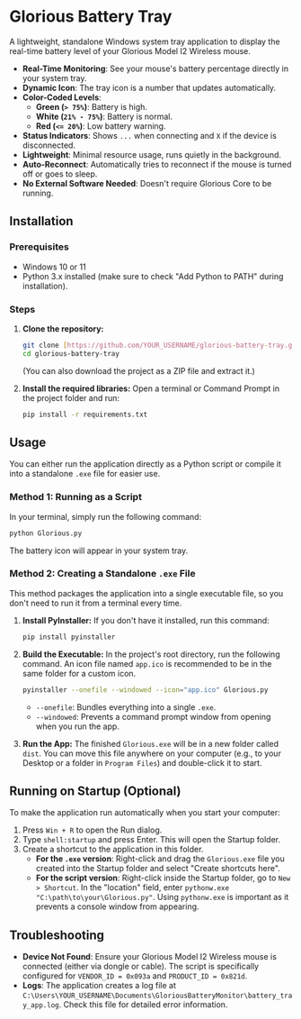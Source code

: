# Glorious Battery Tray

A lightweight, standalone Windows system tray application to display the real-time battery level of your Glorious Model I2 Wireless mouse.


-   **Real-Time Monitoring**: See your mouse's battery percentage directly in your system tray.
-   **Dynamic Icon**: The tray icon is a number that updates automatically.
-   **Color-Coded Levels**:
    -   **Green (`> 75%`)**: Battery is high.
    -   **White (`21% - 75%`)**: Battery is normal.
    -   **Red (`<= 20%`)**: Low battery warning.
-   **Status Indicators**: Shows `...` when connecting and `X` if the device is disconnected.
-   **Lightweight**: Minimal resource usage, runs quietly in the background.
-   **Auto-Reconnect**: Automatically tries to reconnect if the mouse is turned off or goes to sleep.
-   **No External Software Needed**: Doesn't require Glorious Core to be running.

## Installation

### Prerequisites

-   Windows 10 or 11
-   Python 3.x installed (make sure to check "Add Python to PATH" during installation).

### Steps

1.  **Clone the repository:**
    ```sh
    git clone [https://github.com/YOUR_USERNAME/glorious-battery-tray.git](https://github.com/YOUR_USERNAME/glorious-battery-tray.git)
    cd glorious-battery-tray
    ```
    (You can also download the project as a ZIP file and extract it.)

2.  **Install the required libraries:**
    Open a terminal or Command Prompt in the project folder and run:
    ```sh
    pip install -r requirements.txt
    ```

## Usage

You can either run the application directly as a Python script or compile it into a standalone `.exe` file for easier use.

### Method 1: Running as a Script

In your terminal, simply run the following command:

```sh
python Glorious.py
```
The battery icon will appear in your system tray.

### Method 2: Creating a Standalone `.exe` File

This method packages the application into a single executable file, so you don't need to run it from a terminal every time.

1.  **Install PyInstaller:**
    If you don't have it installed, run this command:
    ```sh
    pip install pyinstaller
    ```

2.  **Build the Executable:**
    In the project's root directory, run the following command. An icon file named `app.ico` is recommended to be in the same folder for a custom icon.
    ```sh
    pyinstaller --onefile --windowed --icon="app.ico" Glorious.py
    ```
    -   `--onefile`: Bundles everything into a single `.exe`.
    -   `--windowed`: Prevents a command prompt window from opening when you run the app.

3.  **Run the App:**
    The finished `Glorious.exe` will be in a new folder called `dist`. You can move this file anywhere on your computer (e.g., to your Desktop or a folder in `Program Files`) and double-click it to start.

## Running on Startup (Optional)

To make the application run automatically when you start your computer:

1.  Press `Win + R` to open the Run dialog.
2.  Type `shell:startup` and press Enter. This will open the Startup folder.
3.  Create a shortcut to the application in this folder.
    -   **For the `.exe` version**: Right-click and drag the `Glorious.exe` file you created into the Startup folder and select "Create shortcuts here".
    -   **For the script version**: Right-click inside the Startup folder, go to `New > Shortcut`. In the "location" field, enter `pythonw.exe "C:\path\to\your\Glorious.py"`. Using `pythonw.exe` is important as it prevents a console window from appearing.

## Troubleshooting

-   **Device Not Found**: Ensure your Glorious Model I2 Wireless mouse is connected (either via dongle or cable). The script is specifically configured for `VENDOR_ID = 0x093a` and `PRODUCT_ID = 0x821d`.
-   **Logs**: The application creates a log file at `C:\Users\YOUR_USERNAME\Documents\GloriousBatteryMonitor\battery_tray_app.log`. Check this file for detailed error information.
